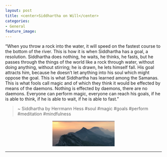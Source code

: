 ```yaml
---
layout: post
title: <center>Siddhartha on Will</center>
categories:
- General
feature_image: 
---
```


“When you throw a rock into the water, it will speed on the fastest course to the bottom of the river. This is how it is when Siddhartha has a goal, a resolution. Siddhartha does nothing, he waits, he thinks, he fasts, but he passes through the things of the world like a rock through water, without doing anything, without stirring; he is drawn, he lets himself fall. His goal attracts him, because he doesn’t let anything into his soul which might oppose the goal. This is what Siddhartha has learned among the Samanas. This is what fools call magic and of which they think it would be effected by means of the daemons. Nothing is effected by daemons, there are no daemons. Everyone can perform magic, everyone can reach his goals, if he is able to think, if he is able to wait, if he is able to fast.” 

> ~ Siddhartha by Herrmann Hess 
> #soul #magic #goals #perform #meditation #mindfulness

<center>
	<p><img src="/images/kyrenia-02-1600.jpg" width="200"></p>
</center>

_________________________________________